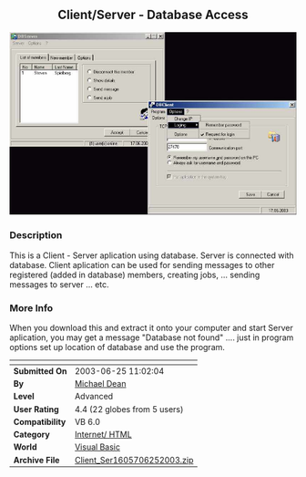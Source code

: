 ﻿<div align="center">

## Client/Server \- Database Access

<img src="PIC2003625111346167.JPG">
</div>

### Description

This is a Client - Server aplication using database. Server is connected with database. Client aplication can be used for sending messages to other registered (added in database) members, creating jobs, ... sending messages to server ... etc.
 
### More Info
 
When you download this and extract it onto your computer and start Server aplication, you may get a message "Database not found" .... just in program options set up location of database and use the program.


<span>             |<span>
---                |---
**Submitted On**   |2003-06-25 11:02:04
**By**             |[Michael Dean](https://github.com/Planet-Source-Code/PSCIndex/blob/master/ByAuthor/michael-dean.md)
**Level**          |Advanced
**User Rating**    |4.4 (22 globes from 5 users)
**Compatibility**  |VB 6\.0
**Category**       |[Internet/ HTML](https://github.com/Planet-Source-Code/PSCIndex/blob/master/ByCategory/internet-html__1-34.md)
**World**          |[Visual Basic](https://github.com/Planet-Source-Code/PSCIndex/blob/master/ByWorld/visual-basic.md)
**Archive File**   |[Client\_Ser1605706252003\.zip](https://github.com/Planet-Source-Code/michael-dean-client-server-database-access__1-46433/archive/master.zip)








